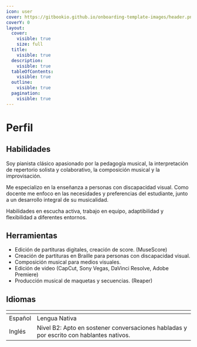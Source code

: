 ```yaml
---
icon: user
cover: https://gitbookio.github.io/onboarding-template-images/header.png
coverY: 0
layout:
  cover:
    visible: true
    size: full
  title:
    visible: true
  description:
    visible: true
  tableOfContents:
    visible: true
  outline:
    visible: true
  pagination:
    visible: true
---
```


# Perfil

## Habilidades

Soy pianista clásico apasionado por la pedagogía musical, la interpretación de repertorio solista y colaborativo, la composición musical y la improvisación.

Me especializo en la enseñanza a personas con discapacidad visual. Como docente me enfoco en las necesidades y preferencias del estudiante, junto a un desarrollo integral de su musicalidad.

Habilidades en escucha activa, trabajo en equipo, adaptibilidad y flexibilidad a diferentes entornos.

## Herramientas

* Edición de partituras digitales, creación de score. (MuseScore)
* Creación de partituras en Braille para personas con discapacidad visual.
* Composición musical para medios visuales.
* Edición de video (CapCut, Sony Vegas, DaVinci Resolve, Adobe Premiere)
* Producción musical de maquetas y secuencias. (Reaper)

## Idiomas

<table data-view="cards"><thead><tr><th></th><th></th></tr></thead><tbody><tr><td>Español</td><td>Lengua Nativa</td></tr><tr><td>Inglés</td><td>Nivel B2: Apto en sostener conversaciones habladas y por escrito con hablantes nativos.</td></tr></tbody></table>


